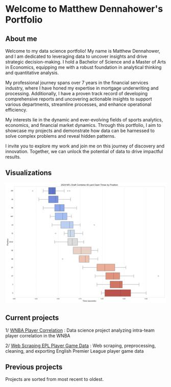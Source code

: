 # Welcome to Matthew Dennahower's Portfolio

## About me

Welcome to my data science portfolio! My name is Matthew Dennahower, and I am dedicated to leveraging data to uncover insights and drive strategic decision-making. I hold a Bachelor of Science and a Master of Arts in Economics, equipping me with a robust foundation in analytical thinking and quantitative analysis.

My professional journey spans over 7 years in the financial services industry, where I have honed my expertise in mortgage underwriting and processing. Additionally, I have a proven track record of developing comprehensive reports and uncovering actionable insights to support various departments, streamline processes, and enhance operational efficiency.

My interests lie in the dynamic and ever-evolving fields of sports analytics, economics, and financial market dynamics. Through this portfolio, I aim to showcase my projects and demonstrate how data can be harnessed to solve complex problems and reveal hidden patterns.

I invite you to explore my work and join me on this journey of discovery and innovation. Together, we can unlock the potential of data to drive impactful results.

## Visualizations

![](images/40YardDash.png)


<div class="flourish-embed flourish-bar-chart-race" data-src="visualisation/18982507"><script src="https://public.flourish.studio/resources/embed.js"></script></div>

## Current projects
1/ [WNBA Player Correlation](wnba_player_correlation/readme.md) : 
Data science project analyzing intra-team player correlation in the WNBA

2/ [Web Scraping EPL Player Game Data](epl_web_scraping/readme.md) :
Web scraping, preprocessing, cleaning, and exporting English Premier League player game data

## Previous projects
Projects are sorted from most recent to oldest.


